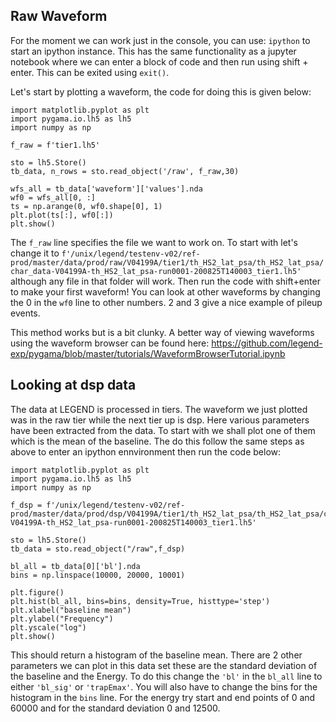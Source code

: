 ## Raw Waveform

For the moment we can work just in the console, you can use: `ipython` to start an ipython instance. 
This has the same functionality as a jupyter notebook where we can
enter a block of code and then run using shift + enter. This can be exited using `exit()`. 

Let's start by plotting a waveform, the code for doing this is given below:

```
import matplotlib.pyplot as plt
import pygama.io.lh5 as lh5
import numpy as np

f_raw = f'tier1.lh5'

sto = lh5.Store()
tb_data, n_rows = sto.read_object('/raw', f_raw,30)

wfs_all = tb_data['waveform']['values'].nda
wf0 = wfs_all[0, :]
ts = np.arange(0, wf0.shape[0], 1)
plt.plot(ts[:], wf0[:])
plt.show()
```

The `f_raw` line specifies the file we want to work on. To start with let's change it to 
`f'/unix/legend/testenv-v02/ref-prod/master/data/prod/raw/V04199A/tier1/th_HS2_lat_psa/th_HS2_lat_psa/char_data-V04199A-th_HS2_lat_psa-run0001-200825T140003_tier1.lh5' `
although any file in that folder will work.
Then run the code with shift+enter to make your first waveform! You can look at other waveforms by changing the 0 in the `wf0` line to other numbers. 2 and 3 give a nice example of pileup events.

This method works but is a bit clunky. A better way of viewing waveforms using the waveform browser can be found here: https://github.com/legend-exp/pygama/blob/master/tutorials/WaveformBrowserTutorial.ipynb

## Looking at dsp data
The data at LEGEND is processed in tiers. The waveform we just plotted was in the raw tier while the next tier up is dsp. Here various parameters have been extracted from the data. To start with we shall plot one of them which is the mean of the baseline. The do this follow the same steps as above to enter an ipython ennvironment then run the code below:

```
import matplotlib.pyplot as plt
import pygama.io.lh5 as lh5
import numpy as np

f_dsp = f'/unix/legend/testenv-v02/ref-prod/master/data/prod/dsp/V04199A/tier1/th_HS2_lat_psa/th_HS2_lat_psa/char_data-V04199A-th_HS2_lat_psa-run0001-200825T140003_tier1.lh5'

sto = lh5.Store()
tb_data = sto.read_object("/raw",f_dsp)

bl_all = tb_data[0]['bl'].nda
bins = np.linspace(10000, 20000, 10001)
 
plt.figure()
plt.hist(bl_all, bins=bins, density=True, histtype='step')
plt.xlabel("baseline mean")
plt.ylabel("Frequency")
plt.yscale("log")
plt.show()
```
This should return a histogram of the baseline mean. There are 2 other parameters we can plot in this data set these are the standard deviation of the baseline and the Energy. To do this change the `'bl'` in the `bl_all` line to either `'bl_sig'` or `'trapEmax'`. You will also have to change the bins for the histogram in the `bins` line. For the energy try start and end points of 0 and 60000 and for the standard deviation 0 and 12500.

